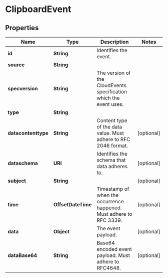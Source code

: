 

# ClipboardEvent


## Properties

| Name | Type | Description | Notes |
|------------ | ------------- | ------------- | -------------|
|**id** | **String** | Identifies the event. |  |
|**source** | **String** |  |  |
|**specversion** | **String** | The version of the CloudEvents specification which the event uses. |  |
|**type** | **String** |  |  |
|**datacontenttype** | **String** | Content type of the data value. Must adhere to RFC 2046 format. |  [optional] |
|**dataschema** | **URI** | Identifies the schema that data adheres to. |  [optional] |
|**subject** | **String** |  |  [optional] |
|**time** | **OffsetDateTime** | Timestamp of when the occurrence happened. Must adhere to RFC 3339. |  [optional] |
|**data** | **Object** | The event payload. |  [optional] |
|**dataBase64** | **String** | Base64 encoded event payload. Must adhere to RFC4648. |  [optional] |



